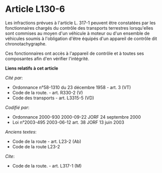 # Article L130-6

Les infractions prévues à l'article L. 317-1 peuvent être constatées par les fonctionnaires chargés du contrôle des
transports terrestres lorsqu'elles sont commises au moyen d'un véhicule à moteur ou d'un ensemble de véhicules soumis à
l'obligation d'être équipés d'un appareil de contrôle dit chronotachygraphe.

Ces fonctionnaires ont accès à l'appareil de contrôle et à toutes ses composantes afin d'en vérifier l'intégrité.

**Liens relatifs à cet article**

_Cité par_:

  - Ordonnance n°58-1310 du 23 décembre 1958 - art. 3 (VT)
  - Code de la route. - art. R330-2 (V)
  - Code des transports - art. L3315-5 (VD)

_Codifié par_:

  - Ordonnance 2000-930 2000-09-22 JORF 24 septembre 2000
  - Loi n°2003-495 2003-06-12 art. 38 JORF 13 juin 2003

_Anciens textes_:

  - Code de la route - art. L23-2 (Ab)
  - Code de la route L23-2

_Cite_:

  - Code de la route. - art. L317-1 (M)
